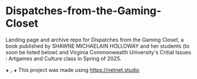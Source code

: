  # Dispatches-from-the-Gaming-Closet
Landing page and archive repo for Dispatches from the Gaming Closet, a book published by SHAWNE MICHAELAIN HOLLOWAY and her students (to soon be listed below) and Virginia Commonwealth University's Critial Issues : Artgames and Culture class in Spring of 2025.



◕ ◞ ◕ This project was made using https://netnet.studio
